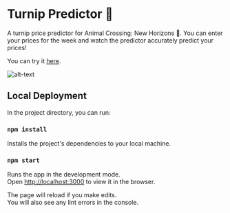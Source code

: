 # Turnip Predictor 🍠

A turnip price predictor for Animal Crossing: New Horizons 🐶. You can enter your prices for the week and watch the predictor accurately predict your prices!

You can try it [here](https://turnip-predictor.herokuapp.com/).

![alt-text](https://github.com/chenselena/turnip-predictor/blob/main/turnip-predictor.gif)

## Local Deployment

In the project directory, you can run:

### `npm install`

Installs the project's dependencies to your local machine.

### `npm start`

Runs the app in the development mode.\
Open [http://localhost:3000](http://localhost:3000) to view it in the browser.

The page will reload if you make edits.\
You will also see any lint errors in the console.
